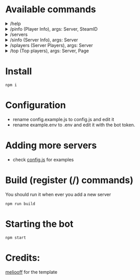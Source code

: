 # Available commands
<details>
<summary>/help</summary>
  
![help](https://user-images.githubusercontent.com/70551889/213894403-ef562523-5a8c-4d16-9315-ca1d23e83e57.png)
</details>

<details>
<summary>/pinfo (Player Info), args: Server, SteamID</summary>
  
![pinfo](https://user-images.githubusercontent.com/70551889/213894412-d9713fae-1bc9-426b-93ad-741e2cc5563f.png)
</details>

<details>
<summary>/servers</summary>
  
![servers](https://user-images.githubusercontent.com/70551889/213894421-621eca47-4e0d-45cf-8ea7-32f8ccb823b8.png)
</details>

<details>
<summary>/sinfo (Server Info), args: Server</summary>
  
![image](https://user-images.githubusercontent.com/70551889/213916029-4ca5a913-1b87-4f7a-a7d8-3eb7a876dfcd.png)
</details>

<details>
<summary>/splayers (Server Players), args: Server</summary>
  
![splayers](https://user-images.githubusercontent.com/70551889/213894438-a393564e-b06b-449f-815b-c0fd321cf2ee.png)
</details>

<details>
<summary>/top (Top players), args: Server, Page</summary>
  
![top](https://user-images.githubusercontent.com/70551889/213894441-15f7f6bd-9dbd-422f-bfd8-8276eaef5b5f.png)
</details>

# Install
```
npm i
```
# Configuration
- rename config.example.js to config.js and edit it
- rename example.env to .env and edit it with the bot token.
# Adding more servers
- check [config.js](https://github.com/Cyclops789/Gameme-discord-bot/blob/main/config.example.js) for examples 
# Build (register (/) commands)
You should run it when ever you add a new server
```
npm run build
```
# Starting the bot
```
npm start
```
# Credits:
[meliooff](https://github.com/meliooff/Structure-Discord-Bot) for the template
